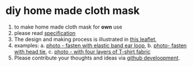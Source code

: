 # diy home made cloth mask

1. to make home made cloth mask for **own** use
2. please read [specification](/cloth-mask/README.md)
3. The design and making process is illustrated in [this leaflet](/p01to11v4.png),
4. examples:
    a. [photo - fasten with elastic band ear loop](/photoMaskElasticType600x600pixel.png),
    b. [photo- fasten with head tie](/photoMaskTieType600x600pixel.png),
    c. [photo - with four layers of T-shirt fabric](photoMaskElasticTypeOnThreeLayersOfTShirtFabric.png)
5. Please contribute your thoughts and ideas via [github develoopment](https://chitakchan.github.io/cloth-mask/).    




